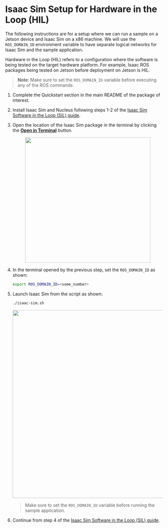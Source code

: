 # Isaac Sim Setup for Hardware in the Loop (HIL)

The following instructions are for a setup where we can run a sample on a Jetson device and Isaac Sim on a x86 machine. We will use the `ROS_DOMAIN_ID` environment variable to have separate logical networks for Isaac Sim and the sample application.

Hardware in the Loop (HIL) refers to a configuration where the software is being tested on the target hardware platform. For example, Isaac ROS packages being tested on Jetson before deployment on Jetson is HIL.

> **Note**: Make sure to set the `ROS_DOMAIN_ID` variable before executing any of the ROS commands.

1. Complete the Quickstart section in the main README of the package of interest.
2. Install Isaac Sim and Nucleus following steps 1-2 of the [Isaac Sim Software in the Loop (SIL) guide](./isaac-sim-sil-setup.md).
3. Open the location of the Isaac Sim package in the terminal by clicking the [**Open in Terminal**](https://docs.omniverse.nvidia.com/app_isaacsim/app_isaacsim/user_interface_launcher.html) button.

   <div align="center"><img src="../resources/Isaac_sim_app_launcher.png" width="400px"/></div>
4. In the terminal opened by the previous step, set the `ROS_DOMAIN_ID` as shown:

   ```bash
   export ROS_DOMAIN_ID=<some_number>
   ```

5. Launch Isaac Sim from the script as shown:

   ```bash
   ./isaac-sim.sh
   ```

   <div align="center"><img src="../resources/Isaac_sim_app_terminal.png" width="600px"/></div>

   > Make sure to set the `ROS_DOMAIN_ID` variable before running the sample application.

6. Continue from step 4 of the [Isaac Sim Software in the Loop (SIL) guide](./isaac-sim-sil-setup.md).
